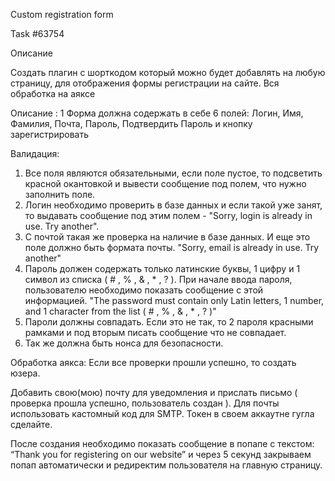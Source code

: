 Custom registration form

Task #63754

Описание

Создать плагин с шорткодом который можно будет добавлять на любую страницу, для отображения формы регистрации на сайте. Вся обработка на аяксе

Описание :
1 Форма должна содержать в себе 6 полей: Логин, Имя, Фамилия, Почта, Пароль, Подтвердить Пароль и кнопку зарегистрировать

Валидация:
1. Все поля являются обязательными, если поле пустое, то подсветить красной окантовкой и вывести сообщение под полем, что нужно заполнить поле.
2. Логин необходимо проверить в базе данных и если такой уже занят, то выдавать сообщение под этим полем - "Sorry, login is already in use. Try another".
3. С почтой такая же проверка на наличие в базе данных. И еще это поле должно быть формата почты. "Sorry, email is already in use. Try another" 
4. Пароль должен содержать только латинские буквы, 1 цифру и 1 символ из списка ( # , % , & , * , ? ). При начале ввода пароля, пользователю необходимо показать сообщение с этой информацией.
"The password must contain only Latin letters, 1 number, and 1 character from the list ( # , % , & , * , ? )" 
5. Пароли должны совпадать. Если это не так, то 2 пароля красными рамками и под вторым писать сообщение что не совпадает.
6. Так же должна быть нонса для безопасности.

Обработка аякса:
Если все проверки прошли успешно, то создать юзера.



Добавить свою(мою) почту для уведомления и прислать письмо ( проверка прошла успешно, пользователь создан ). Для почты использовать кастомный код для SMTP. Токен в своем аккаутне гугла сделайте.

После создания необходимо показать сообщение в попапе с текстом: “Thank you for registering on our website” и через 5 секунд закрываем попап автоматически и редиректим пользователя на главную страницу.
